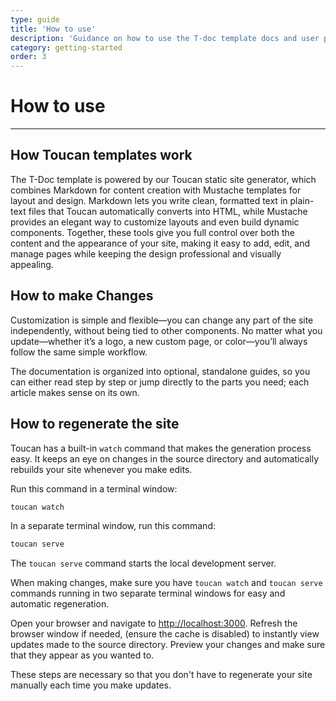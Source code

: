 ```yaml
---
type: guide
title: 'How to use'
description: 'Guidance on how to use the T-doc template docs and user paths.'
category: getting-started
order: 3
---
```


# How to use

---

## How Toucan templates work

The T-Doc template is powered by our Toucan static site generator, which combines Markdown for content creation with Mustache templates for layout and design. Markdown lets you write clean, formatted text in plain-text files that Toucan automatically converts into HTML, while Mustache provides an elegant way to customize layouts and even build dynamic components. Together, these tools give you full control over both the content and the appearance of your site, making it easy to add, edit, and manage pages while keeping the design professional and visually appealing.

## How to make Changes

Customization is simple and flexible—you can change any part of the site independently, without being tied to other components.
No matter what you update—whether it’s a logo, a new custom page, or color—you’ll always follow the same simple workflow. 

The documentation is organized into optional, standalone guides, so you can either read step by step or jump directly to the parts you need; each article makes sense on its own.

## How to regenerate the site

Toucan has a built-in `watch` command that makes the generation process easy. It keeps an eye on changes in the source directory and automatically rebuilds your site whenever you make edits. 

Run this command in a terminal window: 

   ```sh
   toucan watch
   ```

In a separate terminal window, run this command:

   ```sh
   toucan serve
   ```

The `toucan serve` command starts the local development server. 


When making changes, make sure you have `toucan watch` and `toucan serve` commands running in two separate terminal windows for easy and automatic regeneration.

Open your browser and navigate to [http://localhost:3000](http://localhost:3000).
Refresh the browser window if needed, (ensure the cache is disabled) to instantly view updates made to the source directory.
Preview your changes and make sure that they appear as you wanted to.

These steps are necessary so that you don't have to regenerate your site manually each time you make updates.
